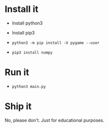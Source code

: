 # Install it

- Install python3 
- Install pip3

- `python3 -m pip install -U pygame --user`
- `pip3 install numpy`

# Run it

- `python3 main.py` 

# Ship it
No, please don't. Just for educational purposes. 